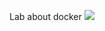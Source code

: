 Lab about docker 
![](https://i.pinimg.com/originals/ea/8b/13/ea8b137fbc46bea2f12cc9087e57053d.gif)
